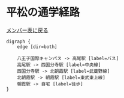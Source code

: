 # 平松の通学経路

[メンバー表に戻る](member.md#メンバー表)

```graphviz
digraph {
    edge [dir=both]
    
    八王子国際キャンパス -> 高尾駅 [label=バス]
    高尾駅 -> 西国分寺駅 [label=中央線]
    西国分寺駅 -> 北朝霞駅 [label=武蔵野線]
    北朝霞駅 -> 朝霞駅 [label=東武東上線]
    朝霞駅 -> 自宅 [label=徒歩]
}
```
